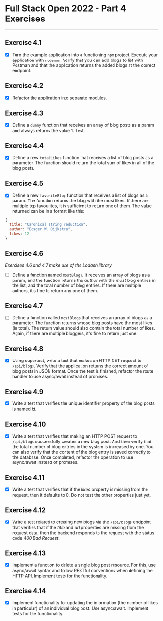 # Full Stack Open 2022 - Part 4 Exercises

---

## Exercise 4.1

- [x] Turn the example application into a functioning `npm` project. Execute your application with `nodemon`. Verify that you can add blogs to list with Postman and that the application returns the added blogs at the correct endpoint.

## Exercise 4.2

- [x] Refactor the application into separate modules.

## Exercise 4.3

- [x] Define a `dummy` function that receives an array of blog posts as a param and always returns the value 1. Test.

## Exercise 4.4

- [x] Define a new `totalLikes` function that receives a list of blog posts as a parameter. The function should return the total sum of likes in all of the blog posts.

## Exercise 4.5

- [x] Define a new `favoriteBlog` function that receives a list of blogs as a param. The function returns the blog with the most likes. If there are multiple top favourites, it is sufficient to return one of them. The value returned can be in a format like this:

```js
{
  title: "Canonical string reduction",
  author: "Edsger W. Dijkstra",
  likes: 12
}
```

## Exercise 4.6

_Exercises 4.6 and 4.7 make use of the Lodash library_

- [ ] Define a function named `mostBlogs`. It receives an array of blogs as a param, and the function returns the _author_ with the _most_ blog entries in the list, and the total number of blog entries. If there are multiple authors, it's fine to return any one of them.

## Exercise 4.7

- [ ] Define a function called `mostBlogs` that receives an array of blogs as a parameter. The function returns whose blog posts have the most likes (in total). The return value should also contain the total number of likes. Again, if there are multiple bloggers, it's fine to return just one.

## Exercise 4.8

- [x] Using supertest, write a test that makes an HTTP GET request to `/api/blogs`. Verify that the application returns the correct amount of blog posts in JSON format. Once the test is finished, refactor the route handler to use async/await instead of promises.

## Exercise 4.9

- [x] Write a test that verifies the unique identifier property of the blog posts is named _id_.

## Exercise 4.10

- [x] Write a test that verifies that making an HTTP POST request to `/api/blogs` successfully creates a new blog post. And then verify that the total number of blog entries in the system is increased by one. You can also verify that the content of the blog entry is saved correctly to the database. Once completed, refactor the operation to use async/await instead of promises.

## Exercise 4.11

- [x] Write a test that verifies that if the _likes_ property is missing from the request, then it defaults to 0. Do not test the other properties just yet.

## Exercise 4.12

- [x] Write a test related to creating new blogs via the `/api/blogs` endpoint that verifies that if the _title_ and _url_ properties are missing from the request data, then the backend responds to the request with the status code _400 Bad Request_.

## Exercise 4.13

- [x] Implement a function to delete a single blog post resource. For this, use async/await syntax and follow RESTful conventions when defining the HTTP API. Implement tests for the functionality.

## Exercise 4.14

- [x] Implement functionality for updating the information (the number of likes in particular) of an individual blog post. Use async/await. Implement tests for the functionality.
